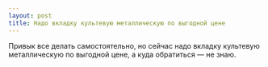 ```yaml
---
layout: post 
title: Надо вкладку культевую металлическую по выгодной цене 
--- 
```

Привык все делать самостоятельно, но сейчас надо вкладку культевую металлическую по выгодной цене, а куда обратиться — не знаю.